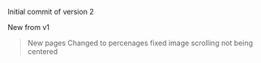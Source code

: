 Initial commit of version 2

New from v1
> New pages
> Changed to percenages
> fixed image scrolling not being centered
